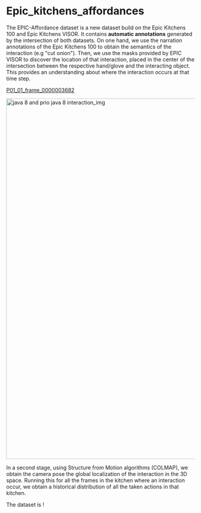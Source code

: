 # Epic_kitchens_affordances

The EPIC-Affordance dataset is a new dataset build on the Epic Kitchens 100 and Epic Kitchens VISOR. It contains **automatic annotations** generated by the intersection of both datasets. On one hand, we use the narration annotations of the Epic Kitchens 100 to obtain the semantics of the interaction (e.g "cut onion"). Then, we use the masks provided by EPIC VISOR to discover the location of that interaction, placed in the center of the intersection between the respective hand/glove and the interacting object. This provides an understanding about where the interaction occurs at that time step.

[P01_01_frame_0000003682](https://github.com/lmur98/epic_kitchens_affordances/blob/main/imgs/P01_01_frame_0000003682.jpg)

<img width="964" alt="java 8 and prio java 8  interaction_img" src="https://github.com/lmur98/epic_kitchens_affordances/blob/main/imgs/P01_01_frame_0000003682.jpg">

In a second stage, using Structure from Motion algorithms (COLMAP), we obtain the camera pose the global localization of the interaction in the 3D space. Running this for all the frames in the kitchen where an interaction occur, we obtain a historical distribution of all the taken actions in that kitchen.

The dataset is !
